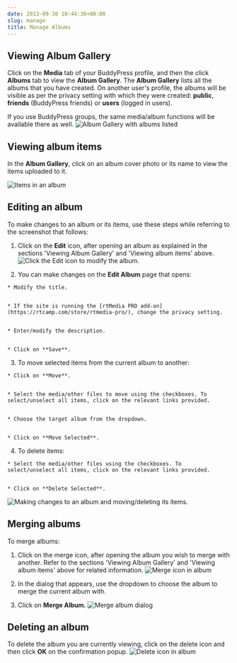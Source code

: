 ```yaml
---
date: 2013-09-30 10:44:36+00:00
slug: manage
title: Manage Albums
---
```


## Viewing Album Gallery


Click on the **Media** tab of your BuddyPress profile, and then the click **Albums** tab to view the **Album Gallery**. The **Album Gallery** lists all the albums that you have created. On another user's profile, the albums will be visible as per the privacy setting with which they were created: **public**, **friends** (BuddyPress friends) or **users** (logged in users).

If you use BuddyPress groups, the same media/album functions will be available there as well.
![Album Gallery with albums listed](https://rtcamp.com/wp-content/uploads/2013/09/albumGalleryWithAlbums.png)


## Viewing album items


In the **Album Gallery**, click on an album cover photo or its name to view the items uploaded to it.

![Items in an album](https://rtcamp.com/wp-content/uploads/2013/09/itemsInAnAlbum.png)


## Editing an album


To make changes to an album or its items, use these steps while referring to the screenshot that follows:



	
  1. Click on the **Edit** icon, after opening an album as explained in the sections 'Viewing Album Gallery' and 'Viewing album items' above.
![Click the Edit icon to modify the album.](https://rtcamp.com/wp-content/uploads/2013/09/EditIconModifyAlbum.png)

	
  2. You can make changes on the **Edit Album** page that opens:

	
    * Modify the title.

	
    * If the site is running the [rtMedia PRO add-on](https://rtcamp.com/store/rtmedia-pro/), change the privacy setting.

	
    * Enter/modify the description.

	
    * Click on **Save**.




	
  3. To move selected items from the current album to another:

	
    * Click on **Move**.

	
    * Select the media/other files to move using the checkboxes. To select/unselect all items, click on the relevant links provided.

	
    * Choose the target album from the dropdown.

	
    * Click on **Move Selected**.




	
  4. To delete items:

	
    * Select the media/other files using the checkboxes. To select/unselect all items, click on the relevant links provided.

	
    * Click on **Delete Selected**.





![Making changes to an album and moving/deleting its items.](https://rtcamp.com/wp-content/uploads/2013/09/EditingAnAlbum.png)


## Merging albums


To merge albums:



	
  1. Click on the merge icon, after opening the album you wish to merge with another. Refer to the sections 'Viewing Album Gallery' and 'Viewing album items' above for related information.
![Merge icon in album](https://rtcamp.com/wp-content/uploads/2013/09/mergeIconAlbum.png)

	
  2. In the dialog that appears, use the dropdown to choose the album to merge the current album with.

	
  3. Click on **Merge Album.**
![Merge album dialog](https://rtcamp.com/wp-content/uploads/2013/09/mergeAlbumDialog.png)




## Deleting an album


To delete the album you are currently viewing, click on the delete icon and then click **OK** on the confirmation popup.
![Delete icon in album](https://rtcamp.com/wp-content/uploads/2013/09/deleteIconInAlbum.png)
